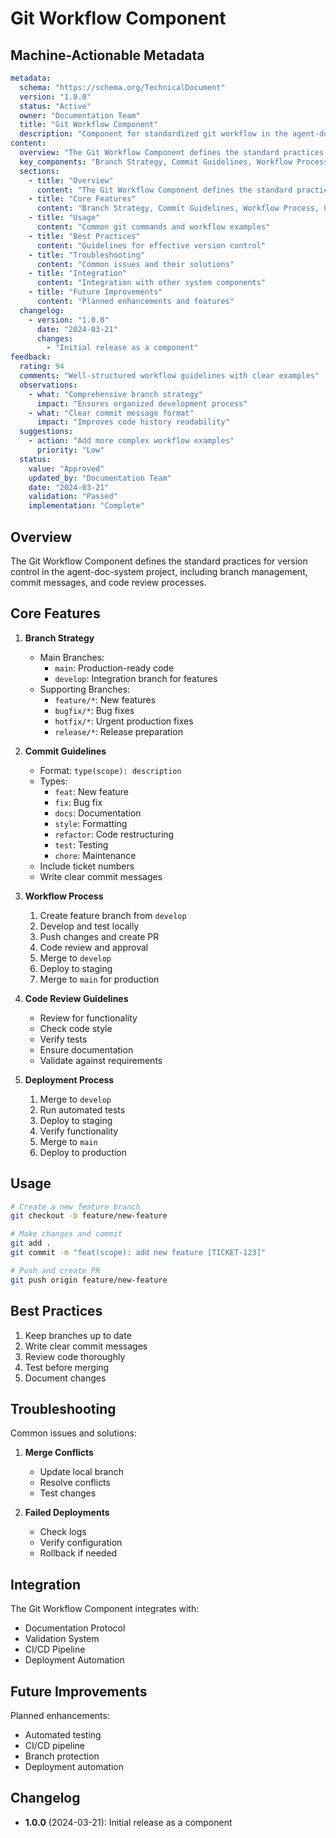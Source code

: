 # Git Workflow Component

## Machine-Actionable Metadata
```yaml
metadata:
  schema: "https://schema.org/TechnicalDocument"
  version: "1.0.0"
  status: "Active"
  owner: "Documentation Team"
  title: "Git Workflow Component"
  description: "Component for standardized git workflow in the agent-doc-system"
content:
  overview: "The Git Workflow Component defines the standard practices for version control in the agent-doc-system project, including branch management, commit messages, and code review processes."
  key_components: "Branch Strategy, Commit Guidelines, Workflow Process, Code Review Guidelines, Deployment Process"
  sections:
    - title: "Overview"
      content: "The Git Workflow Component defines the standard practices for version control in the agent-doc-system project, including branch management, commit messages, and code review processes."
    - title: "Core Features"
      content: "Branch Strategy, Commit Guidelines, Workflow Process, Code Review Guidelines, Deployment Process"
    - title: "Usage"
      content: "Common git commands and workflow examples"
    - title: "Best Practices"
      content: "Guidelines for effective version control"
    - title: "Troubleshooting"
      content: "Common issues and their solutions"
    - title: "Integration"
      content: "Integration with other system components"
    - title: "Future Improvements"
      content: "Planned enhancements and features"
  changelog:
    - version: "1.0.0"
      date: "2024-03-21"
      changes:
        - "Initial release as a component"
feedback:
  rating: 94
  comments: "Well-structured workflow guidelines with clear examples"
  observations:
    - what: "Comprehensive branch strategy"
      impact: "Ensures organized development process"
    - what: "Clear commit message format"
      impact: "Improves code history readability"
  suggestions:
    - action: "Add more complex workflow examples"
      priority: "Low"
  status:
    value: "Approved"
    updated_by: "Documentation Team"
    date: "2024-03-21"
    validation: "Passed"
    implementation: "Complete"
```

## Overview

The Git Workflow Component defines the standard practices for version control in the agent-doc-system project, including branch management, commit messages, and code review processes.

## Core Features

1. **Branch Strategy**
   - Main Branches:
     - `main`: Production-ready code
     - `develop`: Integration branch for features
   - Supporting Branches:
     - `feature/*`: New features
     - `bugfix/*`: Bug fixes
     - `hotfix/*`: Urgent production fixes
     - `release/*`: Release preparation

2. **Commit Guidelines**
   - Format: `type(scope): description`
   - Types:
     - `feat`: New feature
     - `fix`: Bug fix
     - `docs`: Documentation
     - `style`: Formatting
     - `refactor`: Code restructuring
     - `test`: Testing
     - `chore`: Maintenance
   - Include ticket numbers
   - Write clear commit messages

3. **Workflow Process**
   1. Create feature branch from `develop`
   2. Develop and test locally
   3. Push changes and create PR
   4. Code review and approval
   5. Merge to `develop`
   6. Deploy to staging
   7. Merge to `main` for production

4. **Code Review Guidelines**
   - Review for functionality
   - Check code style
   - Verify tests
   - Ensure documentation
   - Validate against requirements

5. **Deployment Process**
   1. Merge to `develop`
   2. Run automated tests
   3. Deploy to staging
   4. Verify functionality
   5. Merge to `main`
   6. Deploy to production

## Usage

```bash
# Create a new feature branch
git checkout -b feature/new-feature

# Make changes and commit
git add .
git commit -m "feat(scope): add new feature [TICKET-123]"

# Push and create PR
git push origin feature/new-feature
```

## Best Practices

1. Keep branches up to date
2. Write clear commit messages
3. Review code thoroughly
4. Test before merging
5. Document changes

## Troubleshooting

Common issues and solutions:

1. **Merge Conflicts**
   - Update local branch
   - Resolve conflicts
   - Test changes

2. **Failed Deployments**
   - Check logs
   - Verify configuration
   - Rollback if needed

## Integration

The Git Workflow Component integrates with:
- Documentation Protocol
- Validation System
- CI/CD Pipeline
- Deployment Automation

## Future Improvements

Planned enhancements:
- Automated testing
- CI/CD pipeline
- Branch protection
- Deployment automation

## Changelog

- **1.0.0** (2024-03-21): Initial release as a component 
